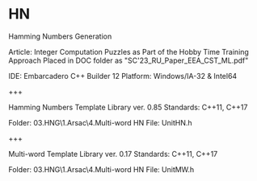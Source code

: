 # HN
 Hamming Numbers Generation

 Article: Integer Computation Puzzles as Part of the Hobby Time Training Approach
 Placed in DOC folder as "SC'23_RU_Paper_EEA_CST_ML.pdf"

 IDE: Embarcadero C++ Builder 12
 Platform: Windows/IA-32 & Intel64

 +++

 Hamming Numbers Template Library ver. 0.85
 Standards: C++11, C++17

 Folder: 03.HNG\1.Arsac\4.Multi-word HN
 File: UnitHN.h

 +++

 Multi-word Template Library ver. 0.17
 Standards: C++11, C++17

 Folder: 03.HNG\1.Arsac\4.Multi-word HN
 File: UnitMW.h
